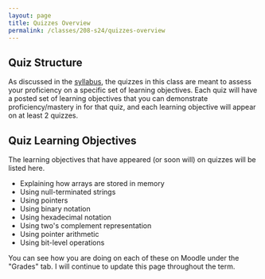 ```yaml
---
layout: page
title: Quizzes Overview
permalink: /classes/208-s24/quizzes-overview
---
```


## Quiz Structure
As discussed in the [syllabus](syllabus), the quizzes in this class are meant to assess your proficiency on a specific set of learning objectives.
Each quiz will have a posted set of learning objectives that you can demonstrate proficiency/mastery in for that quiz, and each learning objective will appear on at least 2 quizzes.

## Quiz Learning Objectives
The learning objectives that have appeared (or soon will) on quizzes will be listed here.

* Explaining how arrays are stored in memory
* Using null-terminated strings
* Using pointers
* Using binary notation
* Using hexadecimal notation
* Using two's complement representation
* Using pointer arithmetic
* Using bit-level operations

You can see how you are doing on each of these on Moodle under the "Grades" tab.
I will continue to update this page throughout the term.
